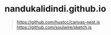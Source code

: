 # nandukalidindi.github.io

> https://github.com/hustcc/canvas-nest.js
> https://github.com/soulwire/sketch.js
